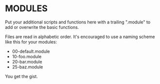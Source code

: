 # MODULES
Put your additional scripts and functions here with a trailing ".module" to add or overwrite the basic functions.

Files are read in alphabetic order. It's encouraged to use a naming scheme like this for your modules:

* 00-default.module
* 10-foo.module
* 20-bar.module
* 25-baz.module

You get the gist.

